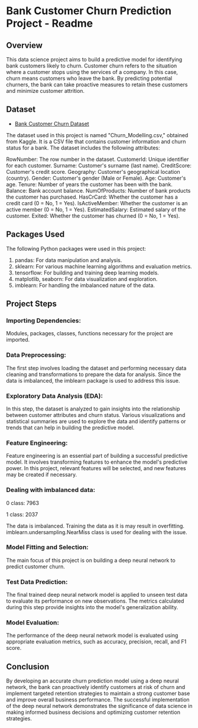 
# Bank Customer Churn Prediction Project - Readme
## Overview
This data science project aims to build a predictive model for identifying bank customers likely to churn. Customer churn refers to the situation where a customer stops using the services of a company. In this case, churn means customers who leave the bank. By predicting potential churners, the bank can take proactive measures to retain these customers and minimize customer attrition.
## Dataset

 - [Bank Customer Churn Dataset](https://www.kaggle.com/datasets/adammaus/predicting-churn-for-bank-customers)

The dataset used in this project is named "Churn_Modelling.csv," obtained from Kaggle. It is a CSV file that contains customer information and churn status for a bank. The dataset includes the following attributes:

RowNumber: The row number in the dataset.
CustomerId: Unique identifier for each customer.
Surname: Customer's surname (last name).
CreditScore: Customer's credit score.
Geography: Customer's geographical location (country).
Gender: Customer's gender (Male or Female).
Age: Customer's age.
Tenure: Number of years the customer has been with the bank.
Balance: Bank account balance.
NumOfProducts: Number of bank products the customer has purchased.
HasCrCard: Whether the customer has a credit card (0 = No, 1 = Yes).
IsActiveMember: Whether the customer is an active member (0 = No, 1 = Yes).
EstimatedSalary: Estimated salary of the customer.
Exited: Whether the customer has churned (0 = No, 1 = Yes).
## Packages Used

The following Python packages were used in this project:

1. pandas: For data manipulation and analysis.
2. sklearn: For various machine learning algorithms and evaluation metrics.
3. tensorflow: For building and training deep learning models.
4. matplotlib, seaborn: For data visualization and exploration.
5. imblearn: For handling the imbalanced nature of the data.
## Project Steps

### Importing Dependencies:
Modules, packages, classes, functions necessary for the project are imported.

### Data Preprocessing: 
The first step involves loading the dataset and performing necessary data cleaning and transformations to prepare the data for analysis. Since the data is imbalanced, the imblearn package is used to address this issue.

### Exploratory Data Analysis (EDA): 
In this step, the dataset is analyzed to gain insights into the relationship between customer attributes and churn status. Various visualizations and statistical summaries are used to explore the data and identify patterns or trends that can help in building the predictive model.

### Feature Engineering: 
Feature engineering is an essential part of building a successful predictive model. It involves transforming features to enhance the model's predictive power. In this project, relevant features will be selected, and new features may be created if necessary.

### Dealing with imbalanced data:
0 class:    7963

1 class:   2037

The data is imbalanced. Training the data as it is may result in overfitting. 
imblearn.undersampling.NearMiss class is used for dealing with the issue.

### Model Fitting and Selection: 
The main focus of this project is on building a deep neural network to predict customer churn.

### Test Data Prediction:
The final trained deep neural network model is applied to unseen test data to evaluate its performance on new observations. The metrics calculated during this step provide insights into the model's generalization ability.

### Model Evaluation: 
The performance of the deep neural network model is evaluated using appropriate evaluation metrics, such as accuracy, precision, recall, and F1 score.


## Conclusion
By developing an accurate churn prediction model using a deep neural network, the bank can proactively identify customers at risk of churn and implement targeted retention strategies to maintain a strong customer base and improve overall business performance. The successful implementation of the deep neural network demonstrates the significance of data science in making informed business decisions and optimizing customer retention strategies.
